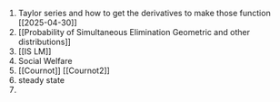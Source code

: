 1. Taylor series and how to get the derivatives to make those function [[2025-04-30]]
2. [[Probability of Simultaneous Elimination Geometric and other distributions]]
3. [[IS LM]]
4. Social Welfare
5. [[Cournot]] [[Cournot2]]
6. steady state
7. 